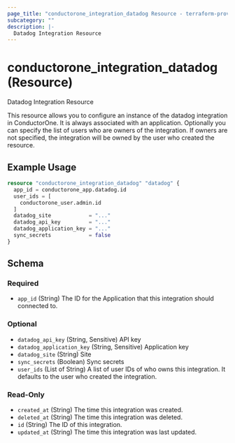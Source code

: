 ```yaml
---
page_title: "conductorone_integration_datadog Resource - terraform-provider-conductorone"
subcategory: ""
description: |-
  Datadog Integration Resource
---
```


# conductorone_integration_datadog (Resource)

Datadog Integration Resource

This resource allows you to configure an instance of the datadog integration in ConductorOne.
It is always associated with an application. Optionally you can specify the list of users who are owners of the integration.
If owners are not specified, the integration will be owned by the user who created the resource.

## Example Usage

```terraform
resource "conductorone_integration_datadog" "datadog" {
  app_id = conductorone_app.datadog.id
  user_ids = [
    conductorone_user.admin.id
  ]
  datadog_site            = "..."
  datadog_api_key         = "..."
  datadog_application_key = "..."
  sync_secrets            = false
}
```

<!-- schema generated by tfplugindocs -->
## Schema

### Required

- `app_id` (String) The ID for the Application that this integration should connected to.

### Optional

- `datadog_api_key` (String, Sensitive) API key
- `datadog_application_key` (String, Sensitive) Application key
- `datadog_site` (String) Site
- `sync_secrets` (Boolean) Sync secrets
- `user_ids` (List of String) A list of user IDs of who owns this integration. It defaults to the user who created the integration.

### Read-Only

- `created_at` (String) The time this integration was created.
- `deleted_at` (String) The time this integration was deleted.
- `id` (String) The ID of this integration.
- `updated_at` (String) The time this integration was last updated.
